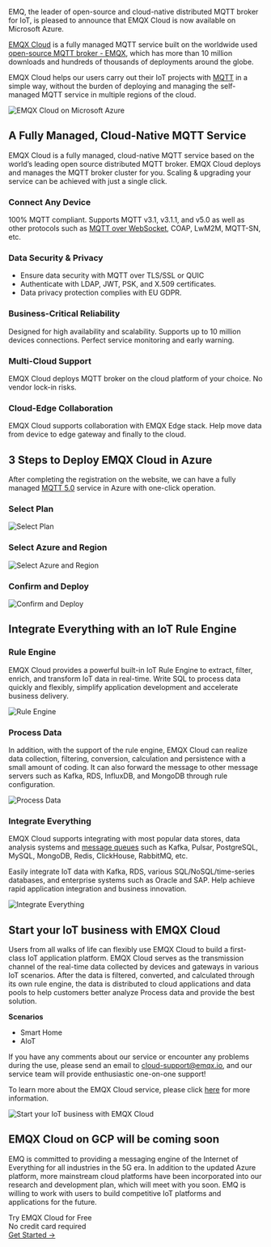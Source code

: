 EMQ, the leader of open-source and cloud-native distributed MQTT broker for IoT, is pleased to announce that EMQX Cloud is now available on Microsoft Azure.

[EMQX Cloud](https://www.emqx.com/en/cloud) is a fully managed MQTT service built on the worldwide used [open-source MQTT broker - EMQX](https://www.emqx.io), which has more than 10 million downloads and hundreds of thousands of deployments around the globe.

EMQX Cloud helps our users carry out their IoT projects with [MQTT](https://www.emqx.com/en/mqtt-guide) in a simple way, without the burden of deploying and managing the self-managed MQTT service in multiple regions of the cloud.

![EMQX Cloud on Microsoft Azure](https://assets.emqx.com/images/72db2b959360906e1052c2bb5fc48cce.png)

## A Fully Managed, Cloud-Native MQTT Service


EMQX Cloud is a fully managed, cloud-native MQTT service based on the world’s leading open source distributed MQTT broker. EMQX Cloud deploys and manages the MQTT broker cluster for you. Scaling & upgrading your service can be achieved with just a single click.

### Connect Any Device

100% MQTT compliant. Supports MQTT v3.1, v3.1.1, and v5.0 as well as other protocols such as [MQTT over WebSocket](https://www.emqx.com/en/blog/connect-to-mqtt-broker-with-websocket), COAP, LwM2M, MQTT-SN, etc.

### Data Security & Privacy

- Ensure data security with MQTT over TLS/SSL or QUIC
- Authenticate with LDAP, JWT, PSK, and X.509 certificates.
- Data privacy protection complies with EU GDPR.

### Business-Critical Reliability

Designed for high availability and scalability. Supports up to 10 million devices connections. Perfect service monitoring and early warning.

### Multi-Cloud Support

EMQX Cloud deploys MQTT broker on the cloud platform of your choice. No vendor lock-in risks.

### Cloud-Edge Collaboration

EMQX Cloud supports collaboration with EMQX Edge stack. Help move data from device to edge gateway and finally to the cloud.



## 3 Steps to Deploy EMQX Cloud in Azure

After completing the registration on the website, we can have a fully managed [MQTT 5.0](https://www.emqx.com/en/blog/introduction-to-mqtt-5) service in Azure with one-click operation.

### Select Plan

![Select Plan](https://assets.emqx.com/images/a806d11b7d720cff318a42fdfd115054.png)

### Select Azure and Region

![Select Azure and Region](https://assets.emqx.com/images/fde38cf305865de655e76ea04ed21165.png)

### Confirm and Deploy

![Confirm and Deploy](https://assets.emqx.com/images/a68d8fe541e777959ce896d29a031fae.png)


## Integrate Everything with an IoT Rule Engine

### Rule Engine

EMQX Cloud provides a powerful built-in IoT Rule Engine to extract, filter, enrich, and transform IoT data in real-time. Write SQL to process data quickly and flexibly, simplify application development and accelerate business delivery.

![Rule Engine](https://assets.emqx.com/images/1629511ec5b0de639edbf5bc5443bc30.png)

### Process Data

In addition, with the support of the rule engine, EMQX Cloud can realize data collection, filtering, conversion, calculation and persistence with a small amount of coding. It can also forward the message to other message servers such as Kafka, RDS, InfluxDB, and MongoDB through rule configuration.

![Process Data](https://assets.emqx.com/images/ff11c3da737668ef1f1ae406569e8fa2.png)

### Integrate Everything

EMQX Cloud supports integrating with most popular data stores, data analysis systems and [message queues](https://www.emqx.com/en/blog/mqtt5-feature-inflight-window-message-queue) such as Kafka, Pulsar, PostgreSQL, MySQL, MongoDB, Redis, ClickHouse, RabbitMQ, etc.

Easily integrate IoT data with Kafka, RDS, various SQL/NoSQL/time-series databases, and enterprise systems such as Oracle and SAP. Help achieve rapid application integration and business innovation.

![Integrate Everything](https://assets.emqx.com/images/b1bd54ddeae0a61bd2a6ba042fc9d551.png)


## Start your IoT business with EMQX Cloud

Users from all walks of life can flexibly use EMQX Cloud to build a first-class IoT application platform. EMQX Cloud serves as the transmission channel of the real-time data collected by devices and gateways in various IoT scenarios. After the data is filtered, converted, and calculated through its own rule engine, the data is distributed to cloud applications and data pools to help customers better analyze Process data and provide the best solution.

**Scenarios**

- Smart Home
- AIoT

If you have any comments about our service or encounter any problems during the use, please send an email to [cloud-support@emqx.io](mailto:cloud-support@emqx.io), and our service team will provide enthusiastic one-on-one support!

To learn more about the EMQX Cloud service, please click [here](https://www.emqx.com/en/cloud) for more information.

![Start your IoT business with EMQX Cloud](https://assets.emqx.com/images/3d17ac8d57acaefcf1f495fdf3b6b657.png)


## EMQX Cloud on GCP will be coming soon

EMQ is committed to providing a messaging engine of the Internet of Everything for all industries in the 5G era. In addition to the updated Azure platform, more mainstream cloud platforms have been incorporated into our research and development plan, which will meet with you soon. EMQ is willing to work with users to build competitive IoT platforms and applications for the future.



<section class="promotion">
    <div>
        Try EMQX Cloud for Free
        <div class="is-size-14 is-text-normal has-text-weight-normal">No credit card required</div>
    </div>
    <a href="https://accounts.emqx.com/signup?continue=https://cloud-intl.emqx.com/console/deployments/0?oper=new" class="button is-gradient px-5">Get Started →</a >
</section>
